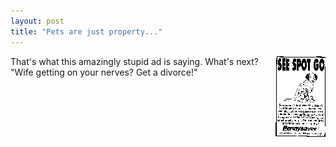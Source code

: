 ```yaml
---
layout: post
title: "Pets are just property..."
---
```




<a href='/images/see_spot_go_full.png'><img src='/images/see_spot_go_small.png' align='right' border='0'/></a>
That's what this amazingly stupid ad is saying. What's next? "Wife getting on your nerves? Get a divorce!"



